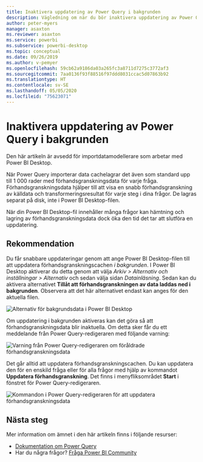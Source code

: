 ```yaml
---
title: Inaktivera uppdatering av Power Query i bakgrunden
description: Vägledning om när du bör inaktivera uppdatering av Power Query i bakgrunden.
author: peter-myers
manager: asaxton
ms.reviewer: asaxton
ms.service: powerbi
ms.subservice: powerbi-desktop
ms.topic: conceptual
ms.date: 09/26/2019
ms.author: v-pemyer
ms.openlocfilehash: 59cb62a9186da03a265fc3a8711d7275c3772af3
ms.sourcegitcommit: 7aa0136f93f88516f97ddd8031ccac5d07863b92
ms.translationtype: HT
ms.contentlocale: sv-SE
ms.lasthandoff: 05/05/2020
ms.locfileid: "75623071"
---
```

# <a name="disable-power-query-background-refresh"></a>Inaktivera uppdatering av Power Query i bakgrunden

Den här artikeln är avsedd för importdatamodellerare som arbetar med Power BI Desktop.

När Power Query importerar data cachelagrar det även som standard upp till 1 000 rader med förhandsgranskningsdata för varje fråga. Förhandsgranskningsdata hjälper till att visa en snabb förhandsgranskning av källdata och transformeringsresultat för varje steg i dina frågor. De lagras separat på disk, inte i Power BI Desktop-filen.

När din Power BI Desktop-fil innehåller många frågor kan hämtning och lagring av förhandsgranskningsdata dock öka den tid det tar att slutföra en uppdatering.

## <a name="recommendation"></a>Rekommendation

Du får snabbare uppdateringar genom att ange Power BI Desktop-filen till att uppdatera förhandsgranskningscachen _i bakgrunden_. I Power BI Desktop aktiverar du detta genom att välja _Arkiv > Alternativ och inställningar > Alternativ_ och sedan välja sidan _Datainläsning_. Sedan kan du aktivera alternativet **Tillåt att förhandsgranskningen av data laddas ned i bakgrunden**. Observera att det här alternativet endast kan anges för den aktuella filen.

![Alternativ för bakgrundsdata i Power BI Desktop](media/power-query-background-refresh/power-query-options-background-data.png)

Om uppdatering i bakgrunden aktiveras kan det göra så att förhandsgranskningsdata blir inaktuella. Om detta sker får du ett meddelande från Power Query-redigeraren med följande varning:

![Varning från Power Query-redigeraren om föråldrade förhandsgranskningsdata](media/power-query-background-refresh/power-query-preview-data-old.png)

Det går alltid att uppdatera förhandsgranskningscachen. Du kan uppdatera den för en enskild fråga eller för alla frågor med hjälp av kommandot **Uppdatera förhandsgranskning**. Det finns i menyfliksområdet **Start** i fönstret för Power Query-redigeraren.

![Kommandon i Power Query-redigeraren för att uppdatera förhandsgranskningsdata](media/power-query-background-refresh/power-query-refresh-preview-data.png)

## <a name="next-steps"></a>Nästa steg

Mer information om ämnet i den här artikeln finns i följande resurser:

- [Dokumentation om Power Query](/power-query/)
- Har du några frågor? [Fråga Power BI Community](https://community.powerbi.com/)
